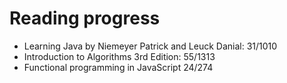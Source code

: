 # Reading progress
- Learning Java by Niemeyer Patrick and Leuck Danial: 31/1010
- Introduction to Algorithms 3rd Edition: 55/1313
- Functional programming in JavaScript 24/274